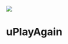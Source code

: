 <image src="https://ci.appveyor.com/api/projects/status/github/pandazzurro/uPlayAgain?branch=master&svg=true"></img>
# uPlayAgain
